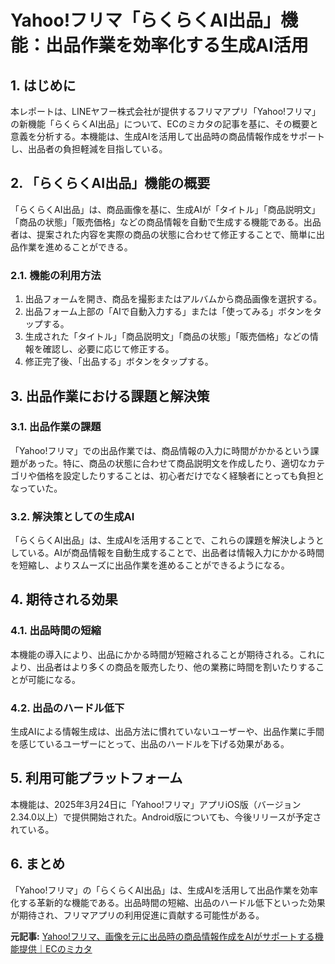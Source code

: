 # Yahoo!フリマ「らくらくAI出品」機能：出品作業を効率化する生成AI活用

## 1. はじめに

本レポートは、LINEヤフー株式会社が提供するフリマアプリ「Yahoo!フリマ」の新機能「らくらくAI出品」について、ECのミカタの記事を基に、その概要と意義を分析する。本機能は、生成AIを活用して出品時の商品情報作成をサポートし、出品者の負担軽減を目指している。

## 2. 「らくらくAI出品」機能の概要

「らくらくAI出品」は、商品画像を基に、生成AIが「タイトル」「商品説明文」「商品の状態」「販売価格」などの商品情報を自動で生成する機能である。出品者は、提案された内容を実際の商品の状態に合わせて修正することで、簡単に出品作業を進めることができる。

### 2.1. 機能の利用方法

1. 出品フォームを開き、商品を撮影またはアルバムから商品画像を選択する。
2. 出品フォーム上部の「AIで自動入力する」または「使ってみる」ボタンをタップする。
3. 生成された「タイトル」「商品説明文」「商品の状態」「販売価格」などの情報を確認し、必要に応じて修正する。
4. 修正完了後、「出品する」ボタンをタップする。

## 3. 出品作業における課題と解決策

### 3.1. 出品作業の課題

「Yahoo!フリマ」での出品作業では、商品情報の入力に時間がかかるという課題があった。特に、商品の状態に合わせて商品説明文を作成したり、適切なカテゴリや価格を設定したりすることは、初心者だけでなく経験者にとっても負担となっていた。

### 3.2. 解決策としての生成AI

「らくらくAI出品」は、生成AIを活用することで、これらの課題を解決しようとしている。AIが商品情報を自動生成することで、出品者は情報入力にかかる時間を短縮し、よりスムーズに出品作業を進めることができるようになる。

## 4. 期待される効果

### 4.1. 出品時間の短縮

本機能の導入により、出品にかかる時間が短縮されることが期待される。これにより、出品者はより多くの商品を販売したり、他の業務に時間を割いたりすることが可能になる。

### 4.2. 出品のハードル低下

生成AIによる情報生成は、出品方法に慣れていないユーザーや、出品作業に手間を感じているユーザーにとって、出品のハードルを下げる効果がある。

## 5. 利用可能プラットフォーム

本機能は、2025年3月24日に「Yahoo!フリマ」アプリiOS版（バージョン2.34.0以上）で提供開始された。Android版についても、今後リリースが予定されている。

## 6. まとめ

「Yahoo!フリマ」の「らくらくAI出品」は、生成AIを活用して出品作業を効率化する革新的な機能である。出品時間の短縮、出品のハードル低下といった効果が期待され、フリマアプリの利用促進に貢献する可能性がある。



**元記事:** [Yahoo!フリマ、画像を元に出品時の商品情報作成をAIがサポートする機能提供｜ECのミカタ](https://ecnomikata.com/ecnews/46518/)